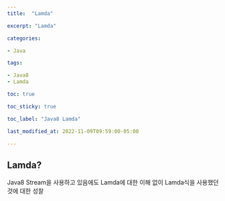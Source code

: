 ```yaml
---
title:  "Lamda"

excerpt: "Lamda"

categories:

- Java

tags:

- Java8
- Lamda

toc: true

toc_sticky: true

toc_label: "Java8 Lamda"

last_modified_at: 2022-11-09T09:59:00-05:00

---
```



## Lamda?

Java8 Stream을 사용하고 있음에도 Lamda에 대한 이해 없이 Lamda식을 사용했던 것에 대한 성찰